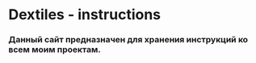 # Dextiles - instructions
### Данный сайт предназначен для хранения инструкций ко всем моим проектам.
